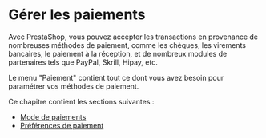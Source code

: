 # Gérer les paiements

Avec PrestaShop, vous pouvez accepter les transactions en provenance de nombreuses méthodes de paiement, comme les chèques, les virements bancaires, le paiement à la réception, et de nombreux modules de partenaires tels que PayPal, Skrill, Hipay, etc.

Le menu "Paiement" contient tout ce dont vous avez besoin pour paramétrer vos méthodes de paiement.

Ce chapitre contient les sections suivantes :

* [Mode de paiements](mode-paiements.md)
* [Préférences de paiement](preferences-paiement.md)
